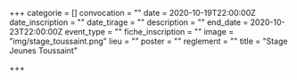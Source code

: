 +++
categorie = []
convocation = ""
date = 2020-10-19T22:00:00Z
date_inscription = ""
date_tirage = ""
description = ""
end_date = 2020-10-23T22:00:00Z
event_type = ""
fiche_inscription = ""
image = "img/stage_toussaint.png"
lieu = ""
poster = ""
reglement = ""
title = "Stage Jeunes Toussaint"

+++
